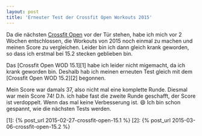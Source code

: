 ```yaml
---
layout: post
title: 'Erneuter Test der Crossfit Open Workouts 2015'
---
```

Da die nächsten [Crossfit Open][0] vor der Tür stehen, habe ich mich vor 2 Wochen entschlossen, die Workouts von 2015 noch einmal zu machen und meinen Score zu vergleichen. Leider bin ich dann gleich krank geworden, so dass ich erstmal bei 15.2 stecken geblieben bin.

Das [Crossfit Open WOD 15.1][1] habe ich leider nicht migemacht, da ich krank geworden bin. Deshalb hab ich meinen erneuten Test gleich mit dem [Crossfit Open WOD 15.2][2] begonnen.

Mein Score war damals 37, also nicht mal eine komplette Runde. Diesmal war mein Score 74! D.h. ich habe fast die zweite Runde geschafft, der Score ist verdoppelt. Wenn das mal keine Verbesserung ist. :smile: Ich bin schon gespannt, wie die nächsten Tests werden.

[0]: http://games.crossfit.com/workouts/the-open
[1]: {% post_url 2015-02-27-crossfit-open-15.1 %}
[2]: {% post_url 2015-03-06-crossfit-open-15.2 %}


